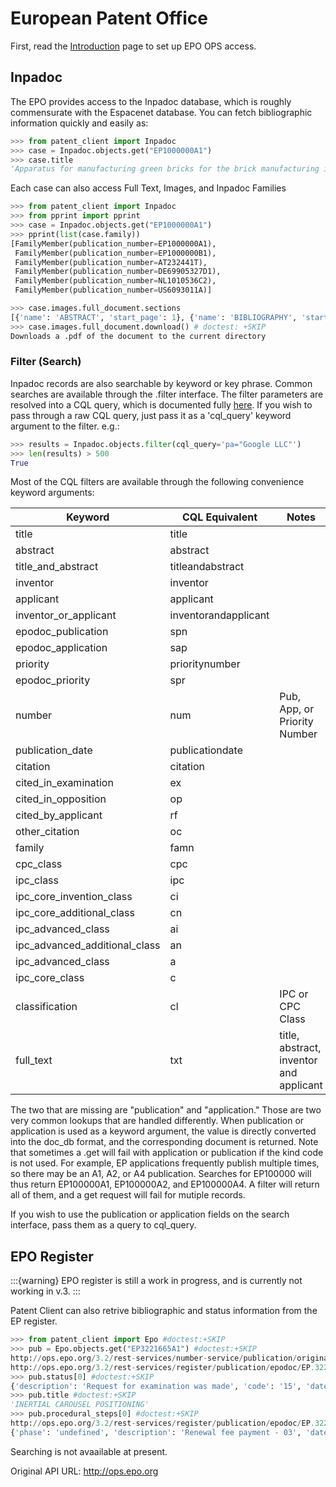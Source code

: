 # European Patent Office

First, read the [Introduction](/docs/user_guide/introduction.md) page to set up EPO OPS access.

## Inpadoc

The EPO provides access to the Inpadoc database, which is roughly commensurate
with the Espacenet database. You can fetch bibliographic information quickly and easily as:

```python
>>> from patent_client import Inpadoc
>>> case = Inpadoc.objects.get("EP1000000A1")
>>> case.title
'Apparatus for manufacturing green bricks for the brick manufacturing industry'

```

Each case can also access Full Text, Images, and Inpadoc Families

```python
>>> from patent_client import Inpadoc
>>> from pprint import pprint
>>> case = Inpadoc.objects.get("EP1000000A1")
>>> pprint(list(case.family))
[FamilyMember(publication_number=EP1000000A1),
 FamilyMember(publication_number=EP1000000B1),
 FamilyMember(publication_number=AT232441T),
 FamilyMember(publication_number=DE69905327D1),
 FamilyMember(publication_number=NL1010536C2),
 FamilyMember(publication_number=US6093011A)]

>>> case.images.full_document.sections
[{'name': 'ABSTRACT', 'start_page': 1}, {'name': 'BIBLIOGRAPHY', 'start_page': 1}, {'name': 'CLAIMS', 'start_page': 3}, {'name': 'DESCRIPTION', 'start_page': 2}, {'name': 'DRAWINGS', 'start_page': 5}, {'name': 'SEARCH_REPORT', 'start_page': 11}]
>>> case.images.full_document.download() # doctest: +SKIP
Downloads a .pdf of the document to the current directory
```

### Filter (Search)

Inpadoc records are also searchable by keyword or key phrase. Common searches are
available through the .filter interface. The filter parameters are resolved into a
CQL query, which is documented fully [here]. If you wish to pass through a
raw CQL query, just pass it as a 'cql_query' keyword argument to the filter. e.g.:

```python
>>> results = Inpadoc.objects.filter(cql_query='pa="Google LLC"')
>>> len(results) > 500
True

```

Most of the CQL filters are available through the following convenience keyword arguments:

| Keyword                       | CQL Equivalent       | Notes                                   |
| ----------------------------- | -------------------- | --------------------------------------- |
| title                         | title                |                                         |
| abstract                      | abstract             |                                         |
| title_and_abstract            | titleandabstract     |                                         |
| inventor                      | inventor             |                                         |
| applicant                     | applicant            |                                         |
| inventor_or_applicant         | inventorandapplicant |                                         |
| epodoc_publication            | spn                  |                                         |
| epodoc_application            | sap                  |                                         |
| priority                      | prioritynumber       |                                         |
| epodoc_priority               | spr                  |                                         |
| number                        | num                  | Pub, App, or Priority Number            |
| publication_date              | publicationdate      |                                         |
| citation                      | citation             |                                         |
| cited_in_examination          | ex                   |                                         |
| cited_in_opposition           | op                   |                                         |
| cited_by_applicant            | rf                   |                                         |
| other_citation                | oc                   |                                         |
| family                        | famn                 |                                         |
| cpc_class                     | cpc                  |                                         |
| ipc_class                     | ipc                  |                                         |
| ipc_core_invention_class      | ci                   |                                         |
| ipc_core_additional_class     | cn                   |                                         |
| ipc_advanced_class            | ai                   |                                         |
| ipc_advanced_additional_class | an                   |                                         |
| ipc_advanced_class            | a                    |                                         |
| ipc_core_class                | c                    |                                         |
| classification                | cl                   | IPC or CPC Class                        |
| full_text                     | txt                  | title, abstract, inventor and applicant |

The two that are missing are "publication" and "application." Those are two very common lookups that
are handled differently. When publication or application is used as a keyword argument, the value is
directly converted into the doc_db format, and the corresponding document is returned. Note that sometimes
a .get will fail with application or publication if the kind code is not used. For example, EP applications
frequently publish multiple times, so there may be an A1, A2, or A4 publication. Searches for EP100000 will
thus return EP100000A1, EP100000A2, and EP100000A4. A filter will return all of them, and a get request will
fail for mutiple records.

If you wish to use the publication or application fields on the search interface, pass them as a query to
cql_query.

## EPO Register

:::{warning}
EPO register is still a work in progress, and is currently not working in v.3.
:::

Patent Client can also retrive bibliographic and status information from the EP register.

```python
>>> from patent_client import Epo #doctest:+SKIP
>>> pub = Epo.objects.get("EP3221665A1") #doctest:+SKIP
http://ops.epo.org/3.2/rest-services/number-service/publication/original/EP3221665A1)/epodoc {}
http://ops.epo.org/3.2/rest-services/register/publication/epodoc/EP.3221665.A1/biblio {}
>>> pub.status[0] #doctest:+SKIP
{'description': 'Request for examination was made', 'code': '15', 'date': '20170825'}
>>> pub.title #doctest:+SKIP
'INERTIAL CAROUSEL POSITIONING'
>>> pub.procedural_steps[0] #doctest:+SKIP
http://ops.epo.org/3.2/rest-services/register/publication/epodoc/EP.3221665.A1/procedural-steps {}
{'phase': 'undefined', 'description': 'Renewal fee payment - 03', 'date': '20171113', 'code': 'RFEE'}
```

Searching is not avaailable at present.

Original API URL: <http://ops.epo.org>

[here]: https://worldwide.espacenet.com/help?locale=en_EP&topic=smartsearch&method=handleHelpTopic
